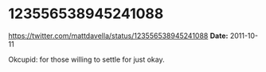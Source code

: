 # 123556538945241088
https://twitter.com/mattdavella/status/123556538945241088
**Date:** 2011-10-11

Okcupid: for those willing to settle for just okay.
